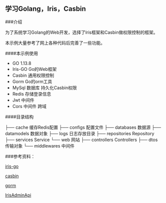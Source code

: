 学习Golang，Iris，Casbin
---
###介绍

为了系统学习Golang的Web开发，选择了Iris框架和Casbin做权限控制的框架。

本示例大量参考了网上各种代码后完善了一些功能。

####本示例使用

+ GO 1.13.8
+ Iris-GO Go的Web框架
+ Casbin 通用权限控制
+ Gorm Go的orm工具
+ MySql 数据库 持久化Casbin权限
+ Redis 存储登录信息
+ Jwt 中间件
+ Cors 中间件 跨域


####目录结构

├── cache  缓存Redis配置
├── configs  配置文件
├── databases  数据源
├── datamodels  数据对象
├── logs 日志存放目录
├── repositories  Repository
├── services  Service
└── web  网站
    ├── controllers  Controllers
    ├── dtos 传输对象
    └── middlewares 中间件


###参考资料：

[iris-go](https://iris-go.com/)

[casbin](https://casbin.org/)

[gorm](https://gorm.io/)

[IrisAdminApi](https://github.com/snowlyg/IrisAdminApi)
